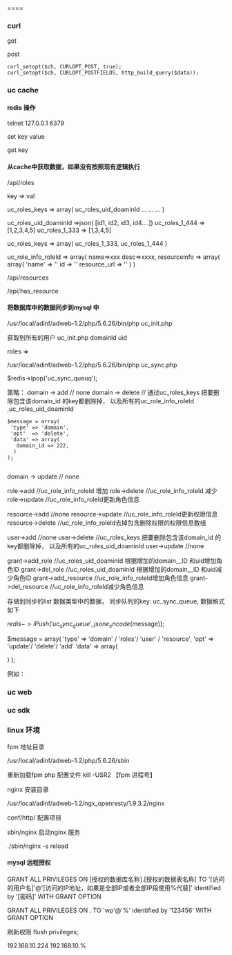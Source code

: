 



====

### curl

get

post
```
curl_setopt($ch, CURLOPT_POST, true);
curl_setopt($ch, CURLOPT_POSTFIELDS, http_build_query($data));
```

### uc cache

#### redis 操作

telnet 127.0.0.1 6379

set  key value

get key

#### 从cache中获取数据，如果没有按照现有逻辑执行
/api/roles


key => val

uc_roles_keys => array(
 uc_roles_uid_doaminId
 ...
 ...
 ... 
)

uc_roles_uid_doaminId =>json( [id1, id2, id3, id4....])
uc_roles_1_444 => [1,2,3,4,5]
uc_roles_1_333 => [1,3,4,5]

uc_roles_keys => array(
uc_roles_1_333,
uc_roles_1_444 
)



uc_role_info_roleId => array(
 name=>xxx
 desc=>xxxx,
 resourceinfo => array(
   array(
    'name' => ''
     id => ''
    resource_url => ''
   )
 )

/api/resources

/api/has_resource


#### 将数据库中的数据同步到mysql 中

/usr/local/adinf/adweb-1.2/php/5.6.26/bin/php uc_init.php 

获取到所有的用户
uc_init.php
domainId 
 uid 
 
roles =>


/usr/local/adinf/adweb-1.2/php/5.6.26/bin/php uc_sync.php 

$redis->lpop('uc_sync_queuq');

策略：
domain -> add      // none
domain -> delete  // 通过uc_roles_keys 把要删除包含该domain_id 的key都删除掉， 以及所有的uc_role_info_roleId ,uc_roles_uid_doaminId 
```
$message = array(
 'type' => 'domain',
 'opt'  => 'delete',
 'data' => array(
   domain_id => 222,
  )
);


```
domain -> update      // none

role->add  //uc_role_info_roleId 增加
role->delete //uc_role_info_roleId 减少
role->update //uc_role_info_roleId更新角色信息

resource->add //none
resource->update //uc_role_info_roleId更新权限信息
resource->delete //uc_role_info_roleId去掉包含删除权限的权限信息数组

user->add //none
user->delete //uc_roles_keys 把要删除包含该domain_id 的key都删除掉， 以及所有的uc_roles_uid_doaminId 
user->update //none

grant->add_role //uc_roles_uid_doaminId 根据增加的domain__ID 和uid增加角色ID
grant->del_role //uc_roles_uid_doaminId 根据增加的domain__ID 和uid减少角色ID
grant->add_resource //uc_role_info_roleId增加角色信息
grant->del_resource //uc_role_info_roleId减少角色信息










存储到同步的list 数据类型中的数据， 同步队列的key: uc_sync_queue, 数据格式如下

$redis->lPush('uc_sync_queue', jsone_encode($message));

$message = array(
 'type' => 'domain' / 'roles'/ 'user' / 'resource',
 'opt'  => 'update'/ 'delete'/ 'add'
 'data' => array(
   
  )
);

例如：





 



### uc web

### uc sdk


### linux 环境

 fpm 地址目录
 
/usr/local/adinf/adweb-1.2/php/5.6.26/sbin

重新加载fpm php 配置文件
kill -USR2 【fpm 进程号】

nginx 安装目录

/usr/local/adinf/adweb-1.2/ngx_openresty/1.9.3.2/nginx

conf/http/ 配置项目

sbin/nginx 启动nginx 服务

./sbin/nginx -s reload

#### mysql 远程授权

GRANT ALL PRIVILEGES ON [授权的数据库名称].[授权的数据表名称] TO '[访问的用户名]'@'[访问的IP地址，如果是全部IP或者全部IP段使用%代替]' identified by '[密码]' WITH GRANT OPTION  

GRANT ALL PRIVILEGES ON *.* TO 'wp'@'%' identified by '123456' WITH GRANT OPTION  

刷新权限
flush privileges;
 
192.168.10.224  192.168.10.%


